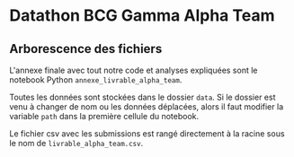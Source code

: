 # Datathon BCG Gamma Alpha Team

## Arborescence des fichiers

L'annexe finale avec tout notre code et analyses expliquées sont le notebook Python `annexe_livrable_alpha_team`.

Toutes les données sont stockées dans le dossier `data`. Si le dossier est venu à changer de nom ou les données déplacées, alors il faut modifier la variable `path` dans la première cellule du notebook.

Le fichier csv avec les submissions est rangé directement à la racine sous le nom de `livrable_alpha_team.csv`.
